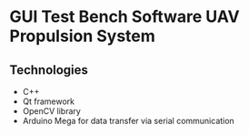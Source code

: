 # GUI Test Bench Software UAV Propulsion System

## Technologies

- C++
- Qt framework
- OpenCV library
- Arduino Mega for data transfer via serial communication
